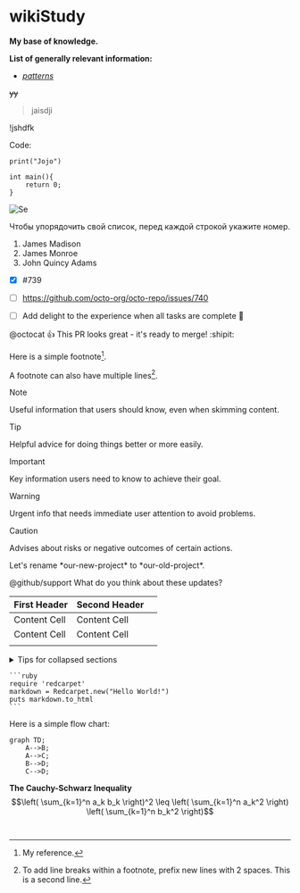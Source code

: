 # wikiStudy
**My base of knowledge.**

<!-- Главный файл-->
**List of generally relevant information:**
- _[patterns](Code/Patterns/Patterns.md)_ 

~~yy~~

>jaisdji

!jshdfk

Code:
```
print("Jojo")

int main(){
	return 0;
}
```

![Se](https://myoctocat.com/assets/images/base-octocat.svg)



Чтобы упорядочить свой список, перед каждой строкой укажите номер.

1. James Madison
2. James Monroe
3. John Quincy Adams

- [x] #739
- [ ] https://github.com/octo-org/octo-repo/issues/740
- [ ] Add delight to the experience when all tasks are complete :tada:


@octocat :+1: This PR looks great - it's ready to merge! :shipit:

Here is a simple footnote[^1].

A footnote can also have multiple lines[^2].

[^1]: My reference.
[^2]: To add line breaks within a footnote, prefix new lines with 2 spaces.
  This is a second line.


> [!NOTE]
> Useful information that users should know, even when skimming content.

> [!TIP]
> Helpful advice for doing things better or more easily.

> [!IMPORTANT]
> Key information users need to know to achieve their goal.

> [!WARNING]
> Urgent info that needs immediate user attention to avoid problems.

> [!CAUTION]
> Advises about risks or negative outcomes of certain actions.





Let's rename \*our-new-project\* to \*our-old-project\*.


@github/support What do you think about these updates?

| First Header | Second Header |     |
| ------------ | ------------- | --- |
| Content Cell | Content Cell  |     |
| Content Cell | Content Cell  |     |
|              |               |     |


<details>

<summary>Tips for collapsed sections</summary>

### You can add a header

You can add text within a collapsed section. 

You can add an image or a code block, too.

```ruby
   puts "Hello World"
```

</details>


````
```ruby
require 'redcarpet'
markdown = Redcarpet.new("Hello World!")
puts markdown.to_html
```
````

Here is a simple flow chart:

```mermaid
graph TD;
    A-->B;
    A-->C;
    B-->D;
    C-->D;
```
**The Cauchy-Schwarz Inequality**
$$\left( \sum_{k=1}^n a_k b_k \right)^2 \leq \left( \sum_{k=1}^n a_k^2 \right) \left( \sum_{k=1}^n b_k^2 \right)$$
```

